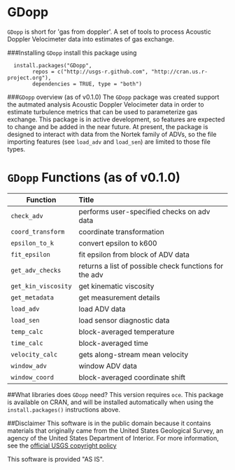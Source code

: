 GDopp
============

`GDopp` is short for 'gas from doppler'. A set of tools to process Acoustic Doppler Velocimeter data into estimates of gas exchange.


###Installing `GDopp`
install this package using
```
  install.packages("GDopp", 
        repos = c("http://usgs-r.github.com", "http://cran.us.r-project.org"),
        dependencies = TRUE, type = "both")
```
###`GDopp` overview (as of v0.1.0)
The `GDopp` package was created support the autmated analysis Acoustic Doppler Velocimeter data in order to estimate turbulence metrics that can be used to parameterize gas exchange. This package is in active development, so features are expected to change and be added in the near future. At present, the package is designed to interact with data from the Nortek family of ADVs, so the file importing features (see `load_adv` and `load_sen`) are limited to those file types. 

`GDopp` Functions (as of v0.1.0)
=====

| Function       | Title           |
| ------------- |:-------------|
| `check_adv` | performs user-specified checks on adv data |
| `coord_transform`	| coordinate transformation |
| `epsilon_to_k`	| convert epsilon to k600 |
| `fit_epsilon`	| fit epsilon from block of ADV data |
| `get_adv_checks`	| returns a list of possible check functions for the adv |
| `get_kin_viscosity`	| get kinematic viscosity |
| `get_metadata`  | get measurement details |
| `load_adv`	| load ADV data |
| `load_sen`	| load sensor diagnostic data |
| `temp_calc`	| block-averaged temperature |
| `time_calc`	| block-averaged time |
| `velocity_calc`	| gets along-stream mean velocity |
| `window_adv`	| window ADV data |
| `window_coord`	| block-averaged coordinate shift |

##What libraries does `GDopp` need?
This version requires `oce`. This package is available on CRAN, and will be installed automatically when using the `install.packages()` instructions above.

##Disclaimer
This software is in the public domain because it contains materials that originally came from the United States Geological Survey, an agency of the United States Department of Interior. For more information, see the [official USGS copyright policy](http://www.usgs.gov/visual-id/credit_usgs.html#copyright/ "official USGS copyright policy")

This software is provided "AS IS".

